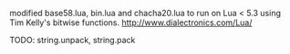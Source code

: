 
modified base58.lua, bin.lua and chacha20.lua to run on Lua < 5.3
using Tim Kelly's bitwise functions. http://www.dialectronics.com/Lua/

TODO: string.unpack, string.pack

